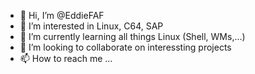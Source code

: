 - 👋 Hi, I’m @EddieFAF
- 👀 I’m interested in Linux, C64, SAP
- 🌱 I’m currently learning all things Linux (Shell, WMs,...)
- 💞️ I’m looking to collaborate on interessting projects
- 📫 How to reach me ...

<!---
EddieFAF/EddieFAF is a ✨ special ✨ repository because its `README.md` (this file) appears on your GitHub profile.
You can click the Preview link to take a look at your changes.
--->
